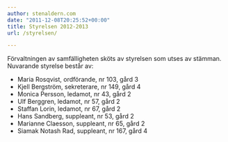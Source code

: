 ```yaml
---
author: stenaldern.com
date: "2011-12-08T20:25:52+00:00"
title: Styrelsen 2012-2013
url: /styrelsen/

---
```

Förvaltningen av samfälligheten sköts av styrelsen som utses av stämman.
Nuvarande styrelse består av:

- Maria Rosqvist, ordförande, nr 103, gård 3
- Kjell Bergström, sekreterare, nr 149, gård 4
- Monica Persson, ledamot, nr 43, gård 2
- Ulf Berggren, ledamot, nr 57, gård 2
- Staffan Lorin, ledamot, nr 67, gård 2
- Hans Sandberg, suppleant, nr 53, gård 2
- Marianne Claesson, suppleant, nr 65, gård 2
- Siamak Notash Rad, suppleant, nr 167, gård 4
